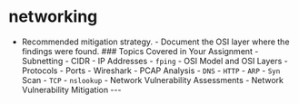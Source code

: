 # networking
 - Recommended mitigation strategy.  - Document the OSI layer where the findings were found.   ### Topics Covered in Your Assignment  - Subnetting - CIDR - IP Addresses - `fping` - OSI Model and OSI Layers - Protocols - Ports - Wireshark - PCAP Analysis - `DNS` - `HTTP` - `ARP` - `Syn` Scan - `TCP` - `nslookup` - Network Vulnerability Assessments - Network Vulnerability Mitigation  ---
